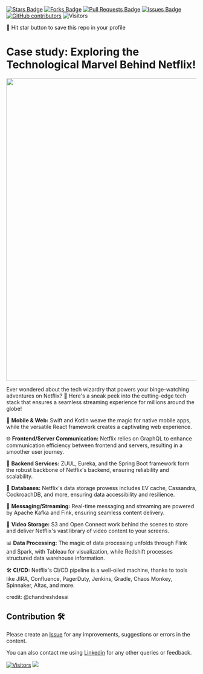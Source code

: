 <a href="https://github.com/drshahizan/BDM/stargazers"><img src="https://img.shields.io/github/stars/drshahizan/BDM" alt="Stars Badge"/></a>
<a href="https://github.com/drshahizan/BDM/network/members"><img src="https://img.shields.io/github/forks/drshahizan/BDM" alt="Forks Badge"/></a>
<a href="https://github.com/drshahizan/BDM/pulls"><img src="https://img.shields.io/github/issues-pr/drshahizan/BDM" alt="Pull Requests Badge"/></a>
<a href="https://github.com/drshahizan/BDM"><img src="https://img.shields.io/github/issues/drshahizan/BDM" alt="Issues Badge"/></a>
<a href="https://github.com/drshahizan/BDM/graphs/contributors"><img alt="GitHub contributors" src="https://img.shields.io/github/contributors/drshahizan/BDM?color=2b9348"></a>
![Visitors](https://api.visitorbadge.io/api/visitors?path=https%3A%2F%2Fgithub.com%2Fdrshahizan%2BDM&labelColor=%23d9e3f0&countColor=%23697689&style=flat)

🌟 Hit star button to save this repo in your profile

# Case study: Exploring the Technological Marvel Behind Netflix!

<p align="center">
<img src="../images/cs_netflix.gif"  height="800" />
</p>

Ever wondered about the tech wizardry that powers your binge-watching adventures on Netflix? 🚀 Here's a sneak peek into the cutting-edge tech stack that ensures a seamless streaming experience for millions around the globe!

📱 **Mobile & Web:** Swift and Kotlin weave the magic for native mobile apps, while the versatile React framework creates a captivating web experience.

🌐 **Frontend/Server Communication:** Netflix relies on GraphQL to enhance communication efficiency between frontend and servers, resulting in a smoother user journey.

🔨 **Backend Services:** ZUUL, Eureka, and the Spring Boot framework form the robust backbone of Netflix's backend, ensuring reliability and scalability.

💾 **Databases:** Netflix's data storage prowess includes EV cache, Cassandra, CockroachDB, and more, ensuring data accessibility and resilience.

📨 **Messaging/Streaming:** Real-time messaging and streaming are powered by Apache Kafka and Fink, ensuring seamless content delivery.

🎥 **Video Storage:** S3 and Open Connect work behind the scenes to store and deliver Netflix's vast library of video content to your screens.

📊 **Data Processing:** The magic of data processing unfolds through Flink and Spark, with Tableau for visualization, while Redshift processes structured data warehouse information.

🛠️ **CI/CD:** Netflix's CI/CD pipeline is a well-oiled machine, thanks to tools like JIRA, Confluence, PagerDuty, Jenkins, Gradle, Chaos Monkey, Spinnaker, Altas, and more.

credit: @chandreshdesai

## Contribution 🛠️
Please create an [Issue](https://github.com/drshahizan/BDM/issues) for any improvements, suggestions or errors in the content.

You can also contact me using [Linkedin](https://www.linkedin.com/in/drshahizan/) for any other queries or feedback.

[![Visitors](https://api.visitorbadge.io/api/visitors?path=https%3A%2F%2Fgithub.com%2Fdrshahizan&labelColor=%23697689&countColor=%23555555&style=plastic)](https://visitorbadge.io/status?path=https%3A%2F%2Fgithub.com%2Fdrshahizan)
![](https://hit.yhype.me/github/profile?user_id=81284918)



